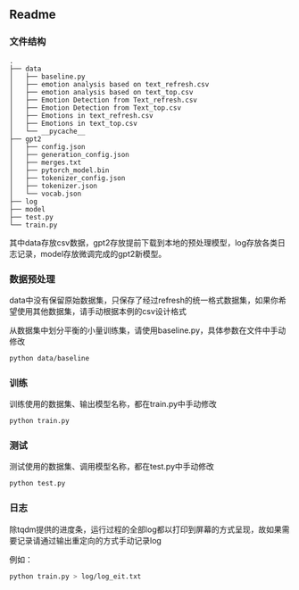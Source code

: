 ## Readme

### 文件结构

```
.
├── data
│   ├── baseline.py
│   ├── emotion analysis based on text_refresh.csv
│   ├── emotion analysis based on text_top.csv
│   ├── Emotion Detection from Text_refresh.csv
│   ├── Emotion Detection from Text_top.csv
│   ├── Emotions in text_refresh.csv
│   ├── Emotions in text_top.csv
│   └── __pycache__
├── gpt2
│   ├── config.json
│   ├── generation_config.json
│   ├── merges.txt
│   ├── pytorch_model.bin
│   ├── tokenizer_config.json
│   ├── tokenizer.json
│   └── vocab.json
├── log
├── model
├── test.py
└── train.py
```

其中data存放csv数据，gpt2存放提前下载到本地的预处理模型，log存放各类日志记录，model存放微调完成的gpt2新模型。

### 数据预处理

data中没有保留原始数据集，只保存了经过refresh的统一格式数据集，如果你希望使用其他数据集，请手动根据本例的csv设计格式

从数据集中划分平衡的小量训练集，请使用baseline.py，具体参数在文件中手动修改

```bash
python data/baseline
```

### 训练

训练使用的数据集、输出模型名称，都在train.py中手动修改

```bash
python train.py
```

### 测试

测试使用的数据集、调用模型名称，都在test.py中手动修改

```bash
python test.py
```

### 日志

除tqdm提供的进度条，运行过程的全部log都以打印到屏幕的方式呈现，故如果需要记录请通过输出重定向的方式手动记录log

例如：

```bash
python train.py > log/log_eit.txt
```